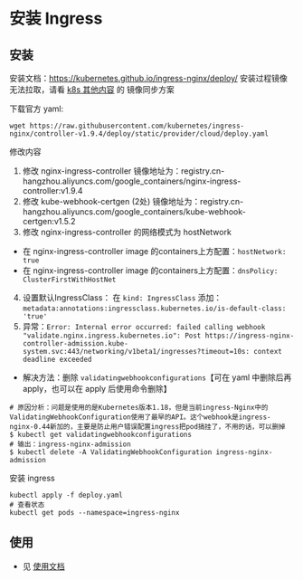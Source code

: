 # 安装 Ingress



## 安装

安装文档：https://kubernetes.github.io/ingress-nginx/deploy/
安装过程镜像无法拉取，请看 [k8s 其他内容](99_others.md) 的 镜像同步方案

下载官方 yaml:
```shell
wget https://raw.githubusercontent.com/kubernetes/ingress-nginx/controller-v1.9.4/deploy/static/provider/cloud/deploy.yaml
```

修改内容
1. 修改 nginx-ingress-controller 镜像地址为：registry.cn-hangzhou.aliyuncs.com/google_containers/nginx-ingress-controller:v1.9.4
2. 修改 kube-webhook-certgen (2处) 镜像地址为：registry.cn-hangzhou.aliyuncs.com/google_containers/kube-webhook-certgen:v1.5.2
3. 修改 nginx-ingress-controller 的网络模式为 hostNetwork
  - 在 nginx-ingress-controller image 的containers上方配置：`hostNetwork: true`
  - 在 nginx-ingress-controller image 的containers上方配置：`dnsPolicy: ClusterFirstWithHostNet`
4. 设置默认IngressClass： 在 `kind: IngressClass` 添加：`metadata:annotations:ingressclass.kubernetes.io/is-default-class: 'true'`
5. 异常：`Error: Internal error occurred: failed calling webhook "validate.nginx.ingress.kubernetes.io": Post https://ingress-nginx-controller-admission.kube-system.svc:443/networking/v1beta1/ingresses?timeout=10s: context deadline exceeded`
  - 解决方法：删除 `validatingwebhookconfigurations`【可在 yaml 中删除后再 apply，也可以在 apply 后使用命令删除】
```shell
# 原因分析：问题是使用的是Kubernetes版本1.18，但是当前ingress-Nginx中的ValidatingWebhookConfiguration使用了最早的API。这个webhook是ingress-nginx-0.44新加的，主要是防止用户错误配置ingress把pod搞挂了，不用的话，可以删掉
$ kubectl get validatingwebhookconfigurations
# 输出：ingress-nginx-admission
$ kubectl delete -A ValidatingWebhookConfiguration ingress-nginx-admission
```

安装  ingress
```shell
kubectl apply -f deploy.yaml
# 查看状态
kubectl get pods --namespace=ingress-nginx
```


## 使用

- 见 [使用文档](../k8s_userguide/05_ingress)
